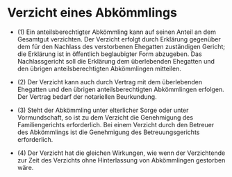 # Verzicht eines Abkömmlings

- (1) Ein anteilsberechtigter Abkömmling kann auf seinen Anteil an dem Gesamtgut verzichten. Der Verzicht erfolgt durch Erklärung gegenüber dem für den Nachlass des verstorbenen Ehegatten zuständigen Gericht; die Erklärung ist in öffentlich beglaubigter Form abzugeben. Das Nachlassgericht soll die Erklärung dem überlebenden Ehegatten und den übrigen anteilsberechtigten Abkömmlingen mitteilen.

- (2) Der Verzicht kann auch durch Vertrag mit dem überlebenden Ehegatten und den übrigen anteilsberechtigten Abkömmlingen erfolgen. Der Vertrag bedarf der notariellen Beurkundung.

- (3) Steht der Abkömmling unter elterlicher Sorge oder unter Vormundschaft, so ist zu dem Verzicht die Genehmigung des Familiengerichts erforderlich. Bei einem Verzicht durch den Betreuer des Abkömmlings ist die Genehmigung des Betreuungsgerichts erforderlich.

- (4) Der Verzicht hat die gleichen Wirkungen, wie wenn der Verzichtende zur Zeit des Verzichts ohne Hinterlassung von Abkömmlingen gestorben wäre.

